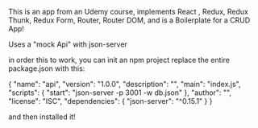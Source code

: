 

This is an app from an Udemy course, implements React , Redux, Redux Thunk, Redux Form, Router, Router DOM, and is a Boilerplate for a CRUD App!

Uses a "mock Api" with json-server

in order this to work, you can init an npm project replace the entire package.json with this:

{
  "name": "api",
  "version": "1.0.0",
  "description": "",
  "main": "index.js",
  "scripts": {
    "start": "json-server -p 3001 -w db.json"
  },
  "author": "",
  "license": "ISC",
  "dependencies": {
    "json-server": "^0.15.1"
  }
}

and then installed it!